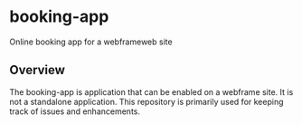 # booking-app
Online booking app for a webframeweb site
## Overview
The booking-app is application that can be enabled on a webframe site. It is not a standalone application. This repository is primarily used for keeping track of issues and enhancements.
